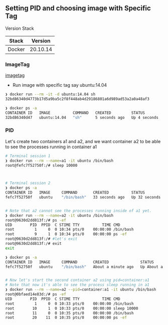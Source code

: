 ## Setting PID and choosing image with Specific Tag

Version Stack

| Stack  | Version  |
|--------|----------|
| Docker | 20.10.14 |


### ImageTag

[imagetag](https://docs.docker.com/engine/reference/run/#imagetag)

- Run image with specific tag say ubuntu:14.04
```bash
❯ docker run --rm -it -d ubuntu:14.04 sh
32bd86340d4773b17d5a9ba5c2f8f448ab4d29186801a6d989ad53a2a0a48af3

❯ docker ps -a                          
CONTAINER ID   IMAGE          COMMAND   CREATED         STATUS         PORTS     NAMES
32bd86340d47   ubuntu:14.04   "sh"      5 seconds ago   Up 4 seconds             practical_ishizaka
```

### PID

Let's create two containers a1 and a2, and we want container a2 to be able to see the processes running in container a1

```bash
# Terminal session 1
❯ docker run --rm --name=a1 -it ubuntu /bin/bash
root@fefc7f52750f:/# sleep 10000



# Terminal session 2
❯ docker ps -a                                  
CONTAINER ID   IMAGE     COMMAND       CREATED          STATUS          PORTS     NAMES
fefc7f52750f   ubuntu    "/bin/bash"   33 seconds ago   Up 32 seconds             a1


# Note that a2 cannot see the processes running inside of a1 yet.
❯ docker run --rm --name=a2 -it ubuntu /bin/bash
root@9630d2dd813f:/# ps -ef 
UID        PID  PPID  C STIME TTY          TIME CMD
root         1     0  0 10:34 pts/0    00:00:00 /bin/bash
root         9     1  0 10:34 pts/0    00:00:00 ps -ef
root@9630d2dd813f:/# #let's exit
root@9630d2dd813f:/# exit
exit

❯ docker ps -a                                  
CONTAINER ID   IMAGE     COMMAND       CREATED              STATUS              PORTS     NAMES
fefc7f52750f   ubuntu    "/bin/bash"   About a minute ago   Up About a minute             a1


# Now let's start the second container a2 using pid=container:a1
# Note that now it's able to see the process sleep running in a1
❯ docker run --rm --name=a2 --pid=container:a1 -it ubuntu /bin/bash
root@0bfaed14e83d:/# ps -ef
UID        PID  PPID  C STIME TTY          TIME CMD
root         1     0  0 10:33 pts/0    00:00:00 /bin/bash
root        10     1  0 10:33 pts/0    00:00:00 sleep 10000
root        11     0  0 10:35 pts/0    00:00:00 /bin/bash
root        20    11  0 10:35 pts/0    00:00:00 ps -ef

```
